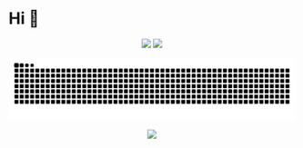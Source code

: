 # Hi 🤗

<p align="center">
  <img height="160px" src="https://github-readme-stats-sigma-five.vercel.app/api?username=DripNowhy&show_icons=true&count_private=true&include_all_commits=true&theme=dracula" />
  <img height="160px" src="https://github-readme-stats.vercel.app/api/wakatime?username=DripNowhy&layout=compact&langs_count=8&theme=dracula" />
</p>

<picture>
  <source media="(prefers-color-scheme: dark)" srcset="https://raw.githubusercontent.com/DripNowhy/DripNowhy/output/github-contribution-grid-snake-dark.svg">
  <source media="(prefers-color-scheme: light)" srcset="https://raw.githubusercontent.com/DripNowhy/DripNowhy/output/github-contribution-grid-snake.svg">
  <img alt="github contribution grid snake animation" src="https://raw.githubusercontent.com/DripNowhy/DripNowhy/output/github-contribution-grid-snake.svg">
</picture>

<p align="center">
  <img src="https://profile-counter.glitch.me/DripNowhy/count.svg" />
</p>